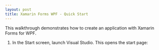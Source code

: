 ```yaml
---
layout: post
title: Xamarin Forms WPF - Quick Start
---
```


This walkthrough demonstrates how to create an application with Xamarin Forms for WPF.

1. In the Start screen, launch Visual Studio. This opens the start page:

